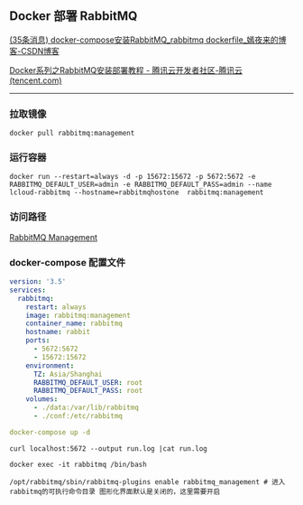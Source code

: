 ## Docker 部署 RabbitMQ

[(35条消息) docker-compose安装RabbitMQ_rabbitmq dockerfile_嫣夜来的博客-CSDN博客](https://blog.csdn.net/qq_41865652/article/details/123263529)

[Docker系列之RabbitMQ安装部署教程 - 腾讯云开发者社区-腾讯云 (tencent.com)](https://cloud.tencent.com/developer/article/1612598)

---

### 拉取镜像

```shell
docker pull rabbitmq:management
```

### 运行容器

```shell
docker run --restart=always -d -p 15672:15672 -p 5672:5672 -e RABBITMQ_DEFAULT_USER=admin -e RABBITMQ_DEFAULT_PASS=admin --name lcloud-rabbitmq --hostname=rabbitmqhostone  rabbitmq:management
```

### 访问路径

[RabbitMQ Management](http://192.168.1.102:15672/#/)

### docker-compose 配置文件

```yaml
version: '3.5'
services:
  rabbitmq:
    restart: always
    image: rabbitmq:management
    container_name: rabbitmq
    hostname: rabbit
    ports:
      - 5672:5672
      - 15672:15672
    environment:
      TZ: Asia/Shanghai
      RABBITMQ_DEFAULT_USER: root
      RABBITMQ_DEFAULT_PASS: root
    volumes:
      - ./data:/var/lib/rabbitmq
      - ./conf:/etc/rabbitmq
```

```yaml
docker-compose up -d
```

```shell
curl localhost:5672 --output run.log |cat run.log
```

```shell
docker exec -it rabbitmq /bin/bash
```

```shell
/opt/rabbitmq/sbin/rabbitmq-plugins enable rabbitmq_management # 进入rabbitmq的可执行命令目录 图形化界面默认是关闭的，这里需要开启
```

‍
